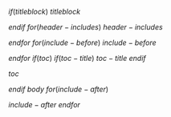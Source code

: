 $if(titleblock)$
$titleblock$

$endif$
$for(header-includes)$
$header-includes$

$endfor$
$for(include-before)$
$include-before$

$endfor$
$if(toc)$
$if(toc-title)$
$toc-title$
$endif$

$toc$

$endif$
$body$
$for(include-after)$

$include-after$
$endfor$
